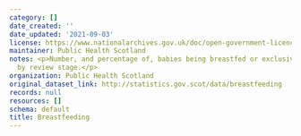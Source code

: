 ```yaml
---
category: []
date_created: ''
date_updated: '2021-09-03'
license: https://www.nationalarchives.gov.uk/doc/open-government-licence/version/3/
maintainer: Public Health Scotland
notes: <p>Number, and percentage of, babies being breastfed or exclusively breastfed
  by review stage.</p>
organization: Public Health Scotland
original_dataset_link: http://statistics.gov.scot/data/breastfeeding
records: null
resources: []
schema: default
title: Breastfeeding
---
```

